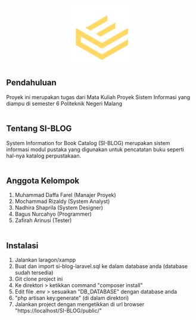 <p align="center"><img src="public/img/ekatalog.png" class="img-thumbnail"></p>

## Pendahuluan
Proyek ini merupakan tugas dari Mata Kuliah Proyek Sistem Informasi yang diampu di semester 6 Politeknik Negeri Malang
<br><br>

## Tentang SI-BLOG
System Information for Book Catalog (SI-BLOG) merupakan sistem informasi modul pustaka yang digunakan untuk pencatatan buku seperti hal-nya katalog perpustakaan.
<br><br>

## Anggota Kelompok
1. Muhammad Daffa Farel  (Manajer Proyek)
2. Mochammad Rizaldy     (System Analyst)
3. Nadhira Shaprila      (System Designer)
4. Bagus Nurcahyo        (Programmer)
5. Zafirah Arinusi       (Tester)
<br><br>

## Instalasi
1. Jalankan laragon/xampp
2. Buat dan import si-blog-laravel.sql ke dalam database anda (database sudah tersedia)
3. Git clone project ini
4. Ke direktori > ketikkan command "composer install"
5. Edit file .env > sesuaikan "DB_DATABASE" dengan database anda
6. "php artisan key:generate" (di dalam direktori)
7. Jalankan project dengan mengetikkan di url browser "https://localhost/SI-BLOG/public/"